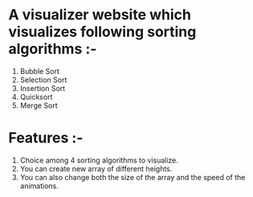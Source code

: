 # A visualizer website which visualizes following sorting algorithms :-
  1. Bubble Sort
  2. Selection Sort
  3. Insertion Sort
  4. Quicksort
  5. Merge Sort

# Features :-
  1. Choice among 4 sorting algorithms to visualize.
  2. You can create new array of different heights.
  3. You can also change both the size of the array and the speed of the animations.
